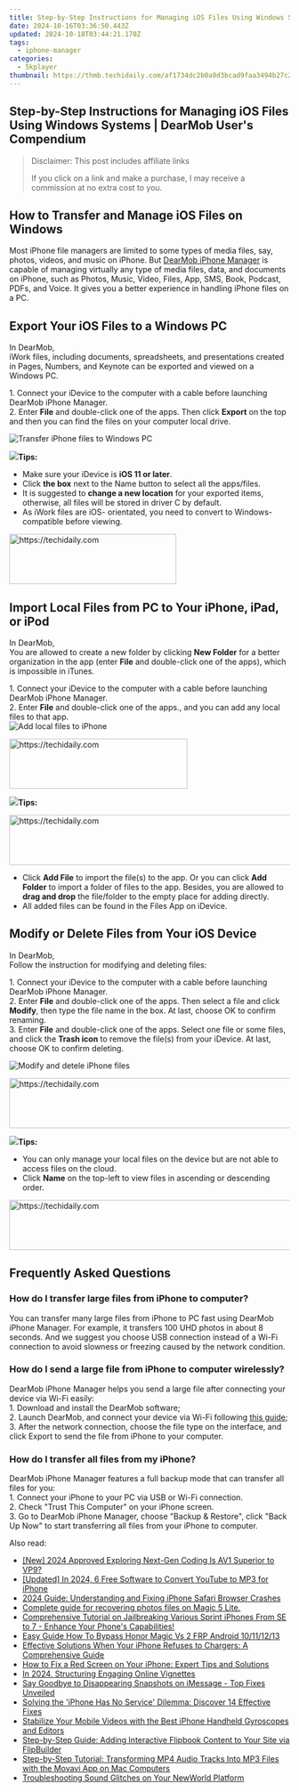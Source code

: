 ```yaml
---
title: Step-by-Step Instructions for Managing iOS Files Using Windows Systems | DearMob User's Compendium
date: 2024-10-16T03:36:50.443Z
updated: 2024-10-18T03:44:21.170Z
tags:
  - iphone-manager
categories:
  - 5kplayer
thumbnail: https://thmb.techidaily.com/af1734dc2b0a9d3bcad9faa3494b27c219c63253c502adbe4dde73c3482b6b83.jpg
---
```


## Step-by-Step Instructions for Managing iOS Files Using Windows Systems | DearMob User's Compendium

>  Disclaimer: This post includes affiliate links
>
>  If you click on a link and make a purchase, I may receive a commission at no extra cost to you.
>

## How to Transfer and Manage iOS Files on Windows

Most iPhone file managers are limited to some types of media files, say, photos, videos, and music on iPhone. But [DearMob iPhone Manager](https://tools.techidaily.com/5kplayer/iphone-manager/) is capable of managing virtually any type of media files, data, and documents on iPhone, such as Photos, Music, Video, Files, App, SMS, Book, Podcast, PDFs, and Voice. It gives you a better experience in handling iPhone files on a PC. 

## Export Your iOS Files to a Windows PC

In DearMob,  
 iWork files, including documents, spreadsheets, and presentations created in Pages, Numbers, and Keynote can be exported and viewed on a Windows PC.

1\. Connect your iDevice to the computer with a cable before launching DearMob iPhone Manager.  
 2\. Enter **File** and double-click one of the apps. Then click **Export** on the top and then you can find the files on your computer local drive.

![Transfer iPhone files to Windows PC](https://www.5kplayer.com/user-guide/images/userguide-how/transfer-iphone-files-to-windows-pc.jpg) 

![](https://www.5kplayer.com/user-guide/images/userguide-how/tips-icon.png)**Tips:**

* Make sure your iDevice is **iOS 11 or later**.
* Click **the box** next to the Name button to select all the apps/files.
* It is suggested to **change a new location** for your exported items, otherwise, all files will be stored in driver C by default.
* As iWork files are iOS- orientated, you need to convert to Windows-compatible before viewing.

<!-- affiliate ads begin -->
<a href="https://aligracehair.sjv.io/c/5597632/1959759/19272" target="_top" id="1959759">
  <img src="//a.impactradius-go.com/display-ad/19272-1959759" border="0" alt="https://techidaily.com" width="300" height="90"/>
</a>
<img height="0" width="0" src="https://aligracehair.sjv.io/i/5597632/1959759/19272" style="position:absolute;visibility:hidden;" border="0" />
<!-- affiliate ads end -->

## Import Local Files from PC to Your iPhone, iPad, or iPod

In DearMob,  
 You are allowed to create a new folder by clicking **New Folder** for a better organization in the app (enter **File** and double-click one of the apps), which is impossible in iTunes.

1\. Connect your iDevice to the computer with a cable before launching DearMob iPhone Manager.  
 2\. Enter **File** and double-click one of the apps., and you can add any local files to that app.  
![Add local files to iPhone](https://www.5kplayer.com/user-guide/images/userguide-how/add-local-files-to-iphone.jpg) 

<!-- affiliate ads begin -->
<a href="https://wigfever.sjv.io/c/5597632/2014857/22899" target="_top" id="2014857">
  <img src="//a.impactradius-go.com/display-ad/22899-2014857" border="0" alt="https://techidaily.com" width="320" height="90"/>
</a>
<img height="0" width="0" src="https://wigfever.sjv.io/i/5597632/2014857/22899" style="position:absolute;visibility:hidden;" border="0" />
<!-- affiliate ads end -->

![](https://www.5kplayer.com/user-guide/images/userguide-how/tips-icon.png)**Tips:**

<!-- affiliate ads begin -->
<a href="https://appsumo.8odi.net/c/5597632/2094421/7443" target="_top" id="2094421">
  <img src="//a.impactradius-go.com/display-ad/7443-2094421" border="0" alt="https://techidaily.com" width="728" height="90"/>
</a>
<img height="0" width="0" src="https://appsumo.8odi.net/i/5597632/2094421/7443" style="position:absolute;visibility:hidden;" border="0" />
<!-- affiliate ads end -->

* Click **Add File** to import the file(s) to the app. Or you can click **Add Folder** to import a folder of files to the app. Besides, you are allowed to **drag and drop** the file/folder to the empty place for adding directly.
* All added files can be found in the Files App on iDevice.

## Modify or Delete Files from Your iOS Device

In DearMob,  
 Follow the instruction for modifying and deleting files:

1\. Connect your iDevice to the computer with a cable before launching DearMob iPhone Manager.  
 2\. Enter **File** and double-click one of the apps. Then select a file and click **Modify**, then type the file name in the box. At last, choose OK to confirm renaming.  
 3\. Enter **File** and double-click one of the apps. Select one file or some files, and click the **Trash icon** to remove the file(s) from your iDevice. At last, choose OK to confirm deleting.

![Modify and detele iPhone files](https://www.5kplayer.com/user-guide/images/userguide-how/modify-and-delete-iphone-files.jpg) 

<!-- affiliate ads begin -->
<a href="https://appsumo.8odi.net/c/5597632/2144308/7443" target="_top" id="2144308">
  <img src="//a.impactradius-go.com/display-ad/7443-2144308" border="0" alt="https://techidaily.com" width="600" height="90"/>
</a>
<img height="0" width="0" src="https://appsumo.8odi.net/i/5597632/2144308/7443" style="position:absolute;visibility:hidden;" border="0" />
<!-- affiliate ads end -->

![](https://www.5kplayer.com/user-guide/images/userguide-how/tips-icon.png)**Tips:**

* You can only manage your local files on the device but are not able to access files on the cloud.
* Click **Name** on the top-left to view files in ascending or descending order.

<!-- affiliate ads begin -->
<a href="https://aligracehair.sjv.io/c/5597632/1934292/19272" target="_top" id="1934292">
  <img src="//a.impactradius-go.com/display-ad/19272-1934292" border="0" alt="https://techidaily.com" width="728" height="90"/>
</a>
<img height="0" width="0" src="https://aligracehair.sjv.io/i/5597632/1934292/19272" style="position:absolute;visibility:hidden;" border="0" />
<!-- affiliate ads end -->

## Frequently Asked Questions

### How do I transfer large files from iPhone to computer?

You can transfer many large files from iPhone to PC fast using DearMob iPhone Manager. For example, it transfers 100 UHD photos in about 8 seconds. And we suggest you choose USB connection instead of a Wi-Fi connection to avoid slowness or freezing caused by the network condition.

### How do I send a large file from iPhone to computer wirelessly?

DearMob iPhone Manager helps you send a large file after connecting your device via Wi-Fi easily:  
 1\. Download and install the DearMob software;  
 2\. Launch DearMob, and connect your device via Wi-Fi following [this guide](https://tools.techidaily.com/5kplayer/products/);  
 3\. After the network connection, choose the file type on the interface, and click Export to send the file from iPhone to your computer.

### How do I transfer all files from my iPhone?

DearMob iPhone Manager features a full backup mode that can transfer all files for you:  
 1\. Connect your iPhone to your PC via USB or Wi-Fi connection.  
 2\. Check "Trust This Computer" on your iPhone screen.  
 3\. Go to DearMob iPhone Manager, choose "Backup & Restore", click "Back Up Now" to start transferring all files from your iPhone to computer.

<ins class="adsbygoogle"
     style="display:block"
     data-ad-format="autorelaxed"
     data-ad-client="ca-pub-7571918770474297"
     data-ad-slot="1223367746"></ins>

<ins class="adsbygoogle"
     style="display:block"
     data-ad-client="ca-pub-7571918770474297"
     data-ad-slot="8358498916"
     data-ad-format="auto"
     data-full-width-responsive="true"></ins>

<span class="atpl-alsoreadstyle">Also read:</span>
<div><ul>
<li><a href="https://article-posts.techidaily.com/new-2024-approved-exploring-next-gen-coding-is-av1-superior-to-vp9/"><u>[New] 2024 Approved Exploring Next-Gen Coding Is AV1 Superior to VP9?</u></a></li>
<li><a href="https://youtube-web.techidaily.com/ed-in-2024-6-free-software-to-convert-youtube-to-mp3-for-iphone/"><u>[Updated] In 2024, 6 Free Software to Convert YouTube to MP3 for iPhone</u></a></li>
<li><a href="https://os-tips.techidaily.com/2024-guide-understanding-and-fixing-iphone-safari-browser-crashes/"><u>2024 Guide: Understanding and Fixing iPhone Safari Browser Crashes</u></a></li>
<li><a href="https://phone-solutions.techidaily.com/complete-guide-for-recovering-photos-files-on-magic-5-lite-by-fonelab-android-recover-photos/"><u>Complete guide for recovering photos files on Magic 5 Lite.</u></a></li>
<li><a href="https://os-tips.techidaily.com/comprehensive-tutorial-on-jailbreaking-various-sprint-iphones-from-se-to-7-enhance-your-phones-capabilities/"><u>Comprehensive Tutorial on Jailbreaking Various Sprint iPhones From SE to 7 - Enhance Your Phone's Capabilities!</u></a></li>
<li><a href="https://bypass-frp.techidaily.com/easy-guide-how-to-bypass-honor-magic-vs-2-frp-android-10111213-by-drfone-android/"><u>Easy Guide How To Bypass Honor Magic Vs 2 FRP Android 10/11/12/13</u></a></li>
<li><a href="https://os-tips.techidaily.com/effective-solutions-when-your-iphone-refuses-to-chargers-a-comprehensive-guide/"><u>Effective Solutions When Your iPhone Refuses to Chargers: A Comprehensive Guide</u></a></li>
<li><a href="https://os-tips.techidaily.com/how-to-fix-a-red-screen-on-your-iphone-expert-tips-and-solutions/"><u>How to Fix a Red Screen on Your iPhone: Expert Tips and Solutions</u></a></li>
<li><a href="https://youtube-help.techidaily.com/in-2024-structuring-engaging-online-vignettes/"><u>In 2024, Structuring Engaging Online Vignettes</u></a></li>
<li><a href="https://os-tips.techidaily.com/say-goodbye-to-disappearing-snapshots-on-imessage-top-fixes-unveiled/"><u>Say Goodbye to Disappearing Snapshots on iMessage - Top Fixes Unveiled</u></a></li>
<li><a href="https://os-tips.techidaily.com/solving-the-iphone-has-no-service-dilemma-discover-14-effective-fixes/"><u>Solving the 'iPhone Has No Service' Dilemma: Discover 14 Effective Fixes</u></a></li>
<li><a href="https://os-tips.techidaily.com/stabilize-your-mobile-videos-with-the-best-iphone-handheld-gyroscopes-and-editors/"><u>Stabilize Your Mobile Videos with the Best iPhone Handheld Gyroscopes and Editors</u></a></li>
<li><a href="https://discover-forum.techidaily.com/step-by-step-guide-adding-interactive-flipbook-content-to-your-site-via-flipbuilder/"><u>Step-by-Step Guide: Adding Interactive Flipbook Content to Your Site via FlipBuilder</u></a></li>
<li><a href="https://some-tips.techidaily.com/step-by-step-tutorial-transforming-mp4-audio-tracks-into-mp3-files-with-the-movavi-app-on-mac-computers/"><u>Step-by-Step Tutorial: Transforming MP4 Audio Tracks Into MP3 Files with the Movavi App on Mac Computers</u></a></li>
<li><a href="https://sound-issues.techidaily.com/troubleshooting-sound-glitches-on-your-newworld-platform/"><u>Troubleshooting Sound Glitches on Your NewWorld Platform</u></a></li>
</ul></div>


